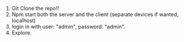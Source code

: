 1. Git Clone the repo!!
2. Npm start both the server and the client (separate devices if wanted, localhost)
3. login in with user: "admin", password: "admin".
4. Explore.
